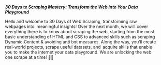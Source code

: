 ***30 Days to Scraping Mastery: Transform the Web into Your Data Playground***

Hello and welcome to 30 Days of Web Scraping, transforming raw webpages into meaningful insights! Over the next month, we will cover everything there is to know about scraping the web, starting from the most basic understanding of HTML and CSS to advanced skills such as scraping Dynamic Content & avoiding anti bot measures. Along the way, you’ll create real-world projects, scrape useful datasets, and acquire skills that enable you to make the internet your data playground. We are unlocking the web one scrape at a time! 🚀🌐
